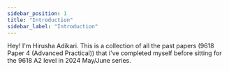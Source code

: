 ```yaml
---
sidebar_position: 1
title: "Introduction"
sidebar_label: "Introduction"
---
```


Hey! I'm Hirusha Adikari. This is a collection of all the past papers (9618 Paper 4 (Advanced Practical)) that i've completed myself before sitting for the 9618 A2 level in 2024 May/June series.


